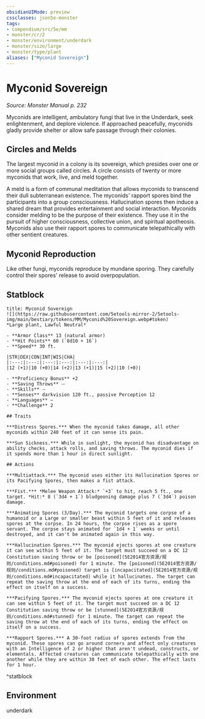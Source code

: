 ```yaml
---
obsidianUIMode: preview
cssclasses: json5e-monster
tags:
- compendium/src/5e/mm
- monster/cr/2
- monster/environment/underdark
- monster/size/large
- monster/type/plant
aliases: ["Myconid Sovereign"]
---
```

# Myconid Sovereign
*Source: Monster Manual p. 232*  

Myconids are intelligent, ambulatory fungi that live in the Underdark, seek enlightenment, and deplore violence. If approached peacefully, myconids gladly provide shelter or allow safe passage through their colonies.

## Circles and Melds

The largest myconid in a colony is its sovereign, which presides over one or more social groups called circles. A circle consists of twenty or more myconids that work, live, and meld together.

A meld is a form of communal meditation that allows myconids to transcend their dull subterranean existence. The myconids' rapport spores bind the participants into a group consciousness. Hallucination spores then induce a shared dream that provides entertainment and social interaction. Myconids consider melding to be the purpose of their existence. They use it in the pursuit of higher consciousness, collective union, and spiritual apotheosis. Myconids also use their rapport spores to communicate telepathically with other sentient creatures.

## Myconid Reproduction

Like other fungi, myconids reproduce by mundane sporing. They carefully control their spores' release to avoid overpopulation.

## Statblock

```ad-statblock
title: Myconid Sovereign
![](https://raw.githubusercontent.com/5etools-mirror-2/5etools-img/main/bestiary/tokens/MM/Myconid%20Sovereign.webp#token)
*Large plant, Lawful Neutral*

- **Armor Class** 13 (natural armor)
- **Hit Points** 60 (`8d10 + 16`)
- **Speed** 30 ft.

|STR|DEX|CON|INT|WIS|CHA|
|:---:|:---:|:---:|:---:|:---:|:---:|
|12 (+1)|10 (+0)|14 (+2)|13 (+1)|15 (+2)|10 (+0)|

- **Proficiency Bonus** +2
- **Saving Throws** ⏤
- **Skills** ⏤
- **Senses** darkvision 120 ft., passive Perception 12
- **Languages** —
- **Challenge** 2

## Traits

***Distress Spores.*** When the myconid takes damage, all other myconids within 240 feet of it can sense its pain.

***Sun Sickness.*** While in sunlight, the myconid has disadvantage on ability checks, attack rolls, and saving throws. The myconid dies if it spends more than 1 hour in direct sunlight.

## Actions

***Multiattack.*** The myconid uses either its Hallucination Spores or its Pacifying Spores, then makes a fist attack.

***Fist.*** *Melee Weapon Attack:* `+3` to hit, reach 5 ft., one target. *Hit:* 8 (`3d4 + 1`) bludgeoning damage plus 7 (`3d4`) poison damage.

***Animating Spores (3/Day).*** The myconid targets one corpse of a humanoid or a Large or smaller beast within 5 feet of it and releases spores at the corpse. In 24 hours, the corpse rises as a spore servant. The corpse stays animated for `1d4 + 1` weeks or until destroyed, and it can't be animated again in this way.

***Hallucination Spores.*** The myconid ejects spores at one creature it can see within 5 feet of it. The target must succeed on a DC 12 Constitution saving throw or be [poisoned](5E2014官方资源/规则/conditions.md#poisoned) for 1 minute. The [poisoned](5E2014官方资源/规则/conditions.md#poisoned) target is [incapacitated](5E2014官方资源/规则/conditions.md#incapacitated) while it hallucinates. The target can repeat the saving throw at the end of each of its turns, ending the effect on itself on a success.

***Pacifying Spores.*** The myconid ejects spores at one creature it can see within 5 feet of it. The target must succeed on a DC 12 Constitution saving throw or be [stunned](5E2014官方资源/规则/conditions.md#stunned) for 1 minute. The target can repeat the saving throw at the end of each of its turns, ending the effect on itself on a success.

***Rapport Spores.*** A 30-foot radius of spores extends from the myconid. These spores can go around corners and affect only creatures with an Intelligence of 2 or higher that aren't undead, constructs, or elementals. Affected creatures can communicate telepathically with one another while they are within 30 feet of each other. The effect lasts for 1 hour.
```
^statblock

## Environment

underdark